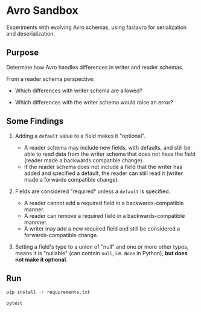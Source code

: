 # Avro Sandbox

Experiments with evolving Avro schemas, using fastavro for serialization and deserialization.

## Purpose

Determine how Avro handles differences in writer and reader schemas.

From a reader schema perspective:

- Which differences with writer schema are allowed?

- Which differences with the writer schema would raise an error?

## Some Findings

1.  Adding a `default` value to a field makes it "optional".
    - A reader schema may include new fields, with defaults, and still be able to read data from the writer schema that does not have the field (reader made a backwards compatible change).
    - If the reader schema does not include a field that the writer has added and specified a default, the reader can still read it (writer made a forwards compatible change).

2.  Fields are considered "required" unless a `default` is specified.  
     - A reader cannot add a required field in a backwards-compatible manner. 
     - A reader can remove a required field in a backwards-compatible mannner.
     - A writer may add a new required field and still be considered a forwards-compatible change.

3.  Setting a field's type to a union of "null" and one or more other types, means it is "nullable" (can contain `null`, i.e. `None` in Python), **but does not make it optional**.

## Run

```sh
pip install -r requirements.txt

pytest
```
